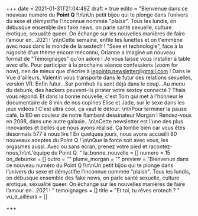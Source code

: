 +++
date = 2021-01-31T21:04:49Z
draft = true
edito = "Bienvenue dans ce nouveau numéro du **Point Q** !\n\nUn petit bijou qui te plonge dans l’univers du sexe et démystifie l’inconnue nommée \"plaisir\". Tous les lundis, on débusque ensemble des fake news, on parle santé sexuelle, culture érotique, sexualité queer. On échange sur les nouvelles manières de faire l’amour en...2021 ! \n\nCette semaine, enfile tes lunettes et on t'emmène avec nous dans le monde de la sextech ! \"Sexe et technologie\", face à la rugosité d'un thème encore méconnu, Orianne a imaginé un nouveau format de \"Témoignages\" qu'on adore ! Je vous laisse vous installer à table avec elle. Pour participer à la prochaine séance confessions (zoom for now), rien de mieux que d'écrire à lepointq.newsletter@gmail.com ! Dans le Vue d'ailleurs, Valentin vous transporte dans le futur des relations sexuelles, version VR. Enfin futur...Sur pornhub ils sont déjà dans le coup...Au menu du debunk, des hackers peuvent-ils pirater votre sextoy connecté ? Thaïs vous répond. Et dans la bonne nouvelle, c'est Tom qui met à l'honneur le documentaire de 8 min de nos copines Elise et Jade, sur le sexe dans les jeux vidéos ! C'est ultra cool, ça vaut le détour. \n\nPour terminer la pause café, la BD en couleur de notre flambant dessinateur Morgan ! Rendez-vous en 2098, dans une autre galaxie...\n\nCette newsletter est l'une des plus innovantes et belles que nous ayons réalisé. Ça tombe bien car vous êtes désormais 577 à nous lire ! En quelques jours, nous avons accueilli 80 nouveaux adeptes du Point Q ! \n\nQue la force soit avec vous, les orgasmes aussi. Avec ou sans écran, prenez votre pied et racontez-nous,\n\nL'équipe du Point Q. "
la_bonne_nouvelle = []
numero = 15
on_debunke = []
outro = ""
plume_morgan = ""
preview = "Bienvenue dans ce nouveau numéro du Point Q !\n\nUn petit bijou qui te plonge dans l’univers du sexe et démystifie l’inconnue nommée \"plaisir\". Tous les lundis, on débusque ensemble des fake news, on parle santé sexuelle, culture érotique, sexualité queer. On échange sur les nouvelles manières de faire l’amour en...2021 ! "
temoignages = []
title = "Et toi, tu rêves erotech ? "
vu_d_ailleurs = []

+++
